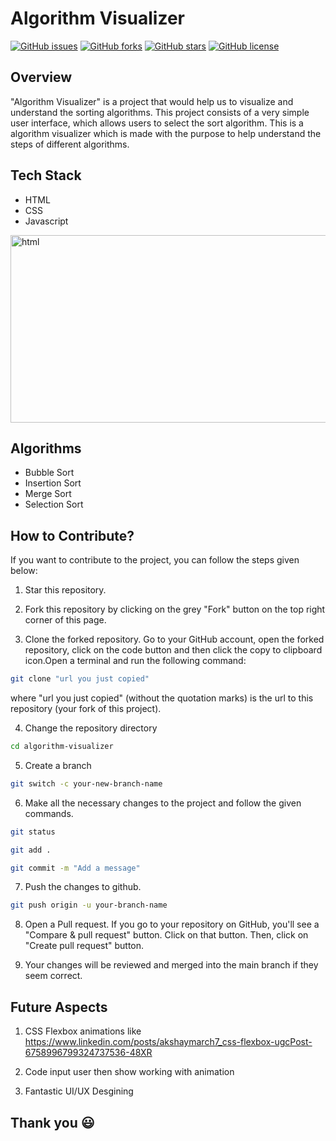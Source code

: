 # Algorithm Visualizer

[![GitHub issues](https://img.shields.io/github/issues/shivam7374/Algorithm-Visualizer)](https://github.com/shivam7374/Algorithm-Visualizer/issues)
[![GitHub forks](https://img.shields.io/github/forks/shivam7374/Algorithm-Visualizer)](https://github.com/shivam7374/Algorithm-Visualizer/network)
[![GitHub stars](https://img.shields.io/github/stars/shivam7374/Algorithm-Visualizer)](https://github.com/shivam7374/Algorithm-Visualizer/stargazers)
[![GitHub license](https://img.shields.io/github/license/shivam7374/Algorithm-Visualizer)](https://github.com/shivam7374/Algorithm-Visualizer)

## Overview 

"Algorithm Visualizer" is a project that would help us to visualize and understand the sorting algorithms. This project consists of a very simple user interface, which allows users to select the sort algorithm.
This is a algorithm visualizer which is made with the purpose to help understand the steps of different algorithms.

## Tech Stack

- HTML
- CSS
- Javascript

<img src="https://encrypted-tbn0.gstatic.com/images?q=tbn:ANd9GcRHWTiKSB4cB53qrrKUq9P31xsER2sUnUICFA&usqp=CAU" alt="html" width="1000px" height="300px">

## Algorithms 

- Bubble Sort
- Insertion Sort
- Merge Sort
- Selection Sort

## How to Contribute?
If you want to contribute to the project, you can follow the steps given below:

1. Star this repository.

2. Fork this repository by clicking on the grey "Fork" button on the top right corner of this page.

3. Clone the forked repository. Go to your GitHub account, open the forked repository, click on the code button and then click the copy to clipboard icon.Open a terminal and run the following command:
```bash
git clone "url you just copied"
```
where "url you just copied" (without the quotation marks) is the url to this repository (your fork of this project).

4. Change the repository directory
```bash
cd algorithm-visualizer
```

5. Create a branch
```bash
git switch -c your-new-branch-name
```

6. Make all the necessary changes to the project and follow the given commands.
```bash
git status
```

```bash
git add .
```

```bash
git commit -m "Add a message"
```

7. Push the changes to github.
```bash
git push origin -u your-branch-name
```

8. Open a Pull request. If you go to your repository on GitHub, you'll see a "Compare & pull request" button. Click on that button. Then, click on "Create pull request" button.

9. Your changes will be reviewed and merged into the main branch if they seem correct. 

## Future Aspects
1) CSS Flexbox animations like 
https://www.linkedin.com/posts/akshaymarch7_css-flexbox-ugcPost-6758996799324737536-48XR

2) Code input user then show working with animation
3) Fantastic UI/UX Desgining

## Thank you :smiley:
